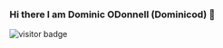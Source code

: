 ### Hi there I am Dominic ODonnell (Dominicod) 👋

![visitor badge](https://visitor-badge.glitch.me/badge?page_id=Dominicod.visitor-badge&left_text=My%20Page%20Visitors)
